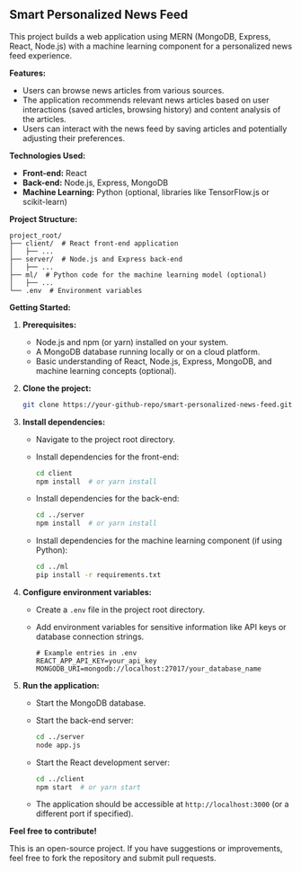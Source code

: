 ## Smart Personalized News Feed

This project builds a web application using MERN (MongoDB, Express, React, Node.js) with a machine learning component for a personalized news feed experience.

**Features:**

- Users can browse news articles from various sources.
- The application recommends relevant news articles based on user interactions (saved articles, browsing history) and content analysis of the articles.
- Users can interact with the news feed by saving articles and potentially adjusting their preferences.

**Technologies Used:**

- **Front-end:** React
- **Back-end:** Node.js, Express, MongoDB
- **Machine Learning:** Python (optional, libraries like TensorFlow.js or scikit-learn)

**Project Structure:**

```
project_root/
├── client/  # React front-end application
│   ├── ...
├── server/  # Node.js and Express back-end
│   ├── ...
├── ml/  # Python code for the machine learning model (optional)
│   ├── ...
└── .env  # Environment variables
```

**Getting Started:**

1. **Prerequisites:**
    - Node.js and npm (or yarn) installed on your system.
    - A MongoDB database running locally or on a cloud platform.
    - Basic understanding of React, Node.js, Express, MongoDB, and machine learning concepts (optional).

2. **Clone the project:**

   ```bash
   git clone https://your-github-repo/smart-personalized-news-feed.git
   ```

3. **Install dependencies:**

   - Navigate to the project root directory.
   - Install dependencies for the front-end:

     ```bash
     cd client
     npm install  # or yarn install
     ```

   - Install dependencies for the back-end:

     ```bash
     cd ../server
     npm install  # or yarn install
     ```

   - Install dependencies for the machine learning component (if using Python):

     ```bash
     cd ../ml
     pip install -r requirements.txt
     ```

4. **Configure environment variables:**

   - Create a `.env` file in the project root directory.
   - Add environment variables for sensitive information like API keys or database connection strings.

     ```
     # Example entries in .env
     REACT_APP_API_KEY=your_api_key
     MONGODB_URI=mongodb://localhost:27017/your_database_name
     ```

5. **Run the application:**

   - Start the MongoDB database.
   - Start the back-end server:

     ```bash
     cd ../server
     node app.js
     ```

   - Start the React development server:

     ```bash
     cd ../client
     npm start  # or yarn start
     ```

   - The application should be accessible at `http://localhost:3000` (or a different port if specified).

**Feel free to contribute!**

This is an open-source project. If you have suggestions or improvements, feel free to fork the repository and submit pull requests.